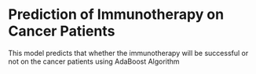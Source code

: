 # Prediction of Immunotherapy on Cancer Patients
This model predicts that whether the immunotherapy will be
successful or not on the cancer patients using AdaBoost Algorithm
